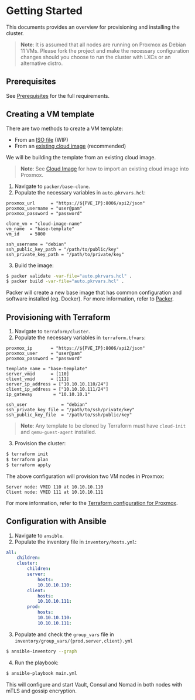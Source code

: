 # Getting Started

This documents provides an overview for provisioning and installing the cluster.

>**Note**: It is assumed that all nodes are running on Proxmox as Debian 11 VMs.
>Please fork the project and make the necessary configuration changes should you
>choose to run the cluster with LXCs or an alternative distro.

## Prerequisites

See [Prerequisites](prerequisites.md) for the full requirements.

## Creating a VM template

There are two methods to create a VM template:

- From an [ISO file](./images/packer.md#proxmox-iso) (WIP)
- From an [existing cloud image](./images/packer.md#proxmox-clone) (recommended)

We will be building the template from an existing cloud image.

>**Note**: See [Cloud Image](images/cloud_image.md) for how to import an
>existing cloud image into Proxmox.

1. Navigate to `packer/base-clone`.
2. Populate the necessary variables in `auto.pkrvars.hcl`:

```hcl
proxmox_url      = "https://${PVE_IP}:8006/api2/json"
proxmox_username = "user@pam"
proxmox_password = "password"

clone_vm = "cloud-image-name"
vm_name  = "base-template"
vm_id    = 5000

ssh_username = "debian"
ssh_public_key_path = "/path/to/public/key"
ssh_private_key_path = "/path/to/private/key"
```

3. Build the image:

```bash
$ packer validate -var-file="auto.pkrvars.hcl" .
$ packer build -var-file="auto.pkrvars.hcl" .
```

Packer will create a new base image that has common configuration and
software installed (eg. Docker). For more information, refer to
[Packer](./images/packer.md#proxmox-clone).

## Provisioning with Terraform

1. Navigate to `terraform/cluster`.
2. Populate the necessary variables in `terraform.tfvars`:

```hcl
proxmox_ip       = "https://${PVE_IP}:8006/api2/json"
proxmox_user     = "user@pam"
proxmox_password = "password"

template_name = "base-template"
server_vmid      = [110]
client_vmid      = [111]
server_ip_address = ["10.10.10.110/24"]
client_ip_address = ["10.10.10.111/24"]
ip_gateway        = "10.10.10.1"

ssh_user             = "debian"
ssh_private_key_file = "/path/to/ssh/private/key"
ssh_public_key_file  = "/path/to/ssh/public/key"
```

>**Note**: Any template to be cloned by Terraform must have `cloud-init` and
>`qemu-guest-agent` installed.

3. Provision the cluster:

```bash
$ terraform init
$ terraform plan
$ terraform apply
```

The above configuration will provision two VM nodes in Proxmox:

```
Server node: VMID 110 at 10.10.10.110
Client node: VMID 111 at 10.10.10.111
```

For more information, refer to the [Terraform configuration for
Proxmox](terraform/proxmox.md).

## Configuration with Ansible

1. Navigate to `ansible`.
2. Populate the inventory file in `inventory/hosts.yml`:

```yml
all:
    children:
    cluster:
        children:
        server:
            hosts:
            10.10.10.110:
        client:
            hosts:
            10.10.10.111:
        prod:
            hosts:
            10.10.10.110:
            10.10.10.111:
```

3. Populate and check the `group_vars` file in
   `inventory/group_vars/{prod,server,client}.yml`

```bash
$ ansible-inventory --graph
```

4. Run the playbook:

```bash
$ ansible-playbook main.yml
```

This will configure and start Vault, Consul and Nomad in both nodes with mTLS
and gossip encryption.
